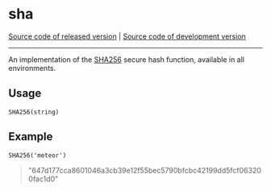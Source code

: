 # sha
[Source code of released version](https://github.com/meteor/meteor/tree/master/packages/sha) | [Source code of development version](https://github.com/meteor/meteor/tree/devel/packages/sha)
***

An implementation of the [SHA256](https://en.wikipedia.org/wiki/SHA-2) secure hash function, available in all environments.

## Usage

`SHA256(string)`

## Example

`SHA256('meteor')`

> "647d177cca8601046a3cb39e12f55bec5790bfcbc42199dd5fcf063200fac1d0"
